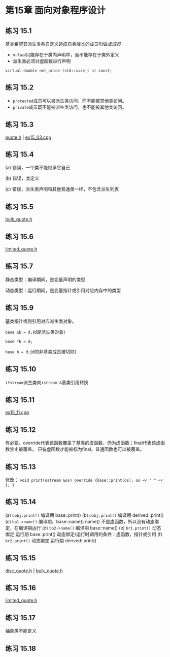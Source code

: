 # 第15章 面向对象程序设计

## 练习 15.1

基类希望其派生类各自定义适应自身版本的成员叫做*虚成员*
* virtual只能存在于类内声明中，而不能存在于类外定义
* 派生类必须对虚函数进行声明

`virtual double net_price (std::size_t n) const;`

## 练习 15.2

* `protected`成员可以被派生类访问，而不能被其他类访问。
* `private`成员既不能被派生类访问，也不能被其他类访问。

## 练习 15.3

[quote.h](quote.h) | [ex15_03.cpp](ex15_03.cpp)

## 练习 15.4

(a) 错误，一个类不能继承它自己

(b) 错误，类定义

(c) 错误，派生类声明和其他普通类一样，不包含派生列表

## 练习 15.5

[bulk_quote.h](bulk_quote.h)

## 练习 15.6

[limited_quote.h](limited_quote.h)

## 练习 15.7

静态类型：编译期间，是变量声明的类型

动态类型：运行期间，是变量指针或引用对应内存中的类型

## 练习 15.9

基类指针或则引用对应派生类对象。

`base &b = d;`(d是派生类对象)

`base *b = d;`

`base b = d;`(d的非基类成员被切除)

## 练习 15.10

`ifstream`派生类向`istream &`基类引用转换

## 练习 15.11

[ex15_11.cpp](ex15_11.cpp)

## 练习 15.12

有必要，override代表该函数覆盖了基类的虚函数，仍为虚函数；final代表该虚函数禁止被覆盖。
只有虚函数才能被标为final，普通函数也可以被覆盖。

## 练习 15.13

修改： `void print(ostream &os) override {base::print(os); os << " " << i; }`

## 练习 15.14

(a) `bobj.print()` 编译期 base::print()
(b) `dobj.print()` 编译期 derived::print()
(c) `bp1->name()` 编译期，base::name() name() 不是虚函数，所以没有动态绑定，在编译期运行
(d) `bp2->name()` 编译期 base::name()
(e) `br1.print()` 动态绑定 运行期 base::print() 动态绑定/运行时调用的条件：虚函数，指针或引用
(f) `br2.print()` 动态绑定 运行期 derived::print()

## 练习 15.15

[disc_quote.h](disc_quote.h) | [bulk_quote.h](bulk_quote.h)

## 练习 15.16

[limited_quote.h](limited_quote.h)

## 练习 15.17

抽象类不能定义

## 练习 15.18


